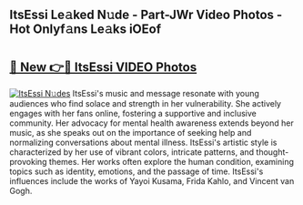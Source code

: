 ## ItsEssi Le𝚊ked N𝚞de - Part-JWr Video Photos - Hot Onlyf𝚊ns Le𝚊ks iOEof

# <h2><a href="http://ab75491.deff.icu/?id=ItsEssi">🔗 New 👉🔴 ItsEssi VIDEO Photos</a></h2>

[![ItsEssi N𝚞des](https://i.imgur.com/rIISA9y.gif)](http://ab75491.deff.icu/?id=ItsEssi)
ItsEssi's music and message resonate with young audiences who find solace and strength in her vulnerability. She actively engages with her fans online, fostering a supportive and inclusive community. Her advocacy for mental health awareness extends beyond her music, as she speaks out on the importance of seeking help and normalizing conversations about mental illness. ItsEssi's artistic style is characterized by her use of vibrant colors, intricate patterns, and thought-provoking themes. Her works often explore the human condition, examining topics such as identity, emotions, and the passage of time. ItsEssi's influences include the works of Yayoi Kusama, Frida Kahlo, and Vincent van Gogh.
